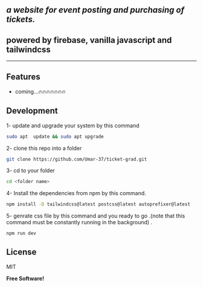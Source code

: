 # 
## _a website for event posting and purchasing of tickets._






## powered by firebase, vanilla javascript and tailwindcss
- --

## Features

- coming...🔥🔥🔥🔥🔥🔥🔥






## Development


1- update and upgrade your system by this command 

```sh
sudo apt  update && sudo apt upgrade
```
2- clone this repo into a folder 
```sh
git clone https://github.com/Umar-37/ticket-grad.git
```
3- cd to your folder
```sh
cd <folder name>
```
4- Install the dependencies from npm by this command.

```sh
npm install -D tailwindcss@latest postcss@latest autoprefixer@latest
```
5- genrate css file by this command and you ready to go .(note that this command must be constantly running in the background) .

```sh
npm run dev
```



## License

MIT

**Free Software!**
